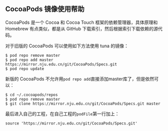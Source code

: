 
## CocoaPods 镜像使用帮助

CocoaPods 是一个 Cocoa 和 Cocoa Touch 框架的依赖管理器，具体原理和 Homebrew 有点类似，都是从 GitHub 下载索引，然后根据索引下载依赖的源代码。

对于旧版的 CocoaPods 可以使用如下方法使用 tuna 的镜像：

```
$ pod repo remove master
$ pod repo add master https://mirror.nju.edu.cn/git/CocoaPods/Specs.git
$ pod repo update
```

新版的 CocoaPods 不允许用`pod repo add`直接添加master库了，但是依然可以：

```
$ cd ~/.cocoapods/repos 
$ pod repo remove master
$ git clone https://mirror.nju.edu.cn/git/CocoaPods/Specs.git master
```

最后进入自己的工程，在自己工程的`podFile`第一行加上：

```
source 'https://mirror.nju.edu.cn/git/CocoaPods/Specs.git'
```
